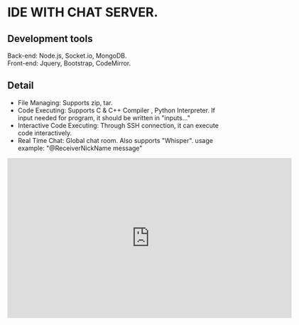 # IDE WITH CHAT SERVER. 

## Development tools
Back-end: Node.js, Socket.io, MongoDB. <br>
Front-end: Jquery, Bootstrap, CodeMirror.

## Detail
* File Managing: Supports zip, tar.
* Code Executing: Supports C & C++ Compiler , Python Interpreter. If input needed for program, it should be written in "inputs..."
* Interactive Code Executing: Through SSH connection, it can execute code interactively.
* Real Time Chat: Global chat room. Also supports "Whisper". usage example: "@ReceiverNickName message"


<iframe width="640" height="360" src="https://youtu.be/HPWznop03dg" frameborder="0" gesture="media" allowfullscreen=""></iframe>
